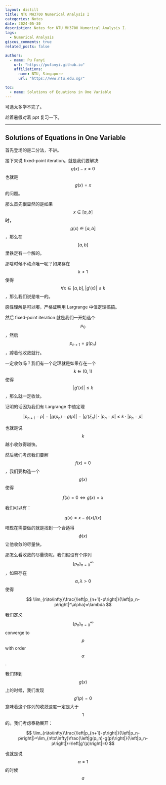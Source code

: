 ```yaml
---
layout: distill
title: NTU MH3700 Numerical Analysis I
categories: Notes
date: 2024-05-30
description: Notes for NTU MH3700 Numerical Analysis I.
tags:
  - Numerical Analysis
giscus_comments: true
related_posts: false

authors:
  - name: Pu Fanyi
    url: "https://pufanyi.github.io"
    affiliations:
      name: NTU, Singapore
      url: "https://www.ntu.edu.sg/"

toc:
  - name: Solutions of Equations in One Variable
---
```


可选太多学不完了。

趁着暑假对着 ppt 复习一下。

---

## Solutions of Equations in One Variable

首先登场的是二分法，不讲。

接下来说 fixed-point iteration。就是我们要解决 $$g(x)-x=0$$ 也就是 $$g(x)=x$$ 的问题。

那么首先很显然的是如果 $$x\in[a, b]$$ 时，$$g(x)\in[a, b]$$，那么在 $$[a, b]$$ 里铁定有一个解的。

那啥时候不动点唯一呢？如果存在 $$k<1$$ 使得 $$\forall x\in[a, b], |g'(x)|\le k$$，那么我们说是唯一的。

感性理解是可以嘟，严格证明用 Largrange 中值定理搞搞。

然后 fixed-point iteration 就是我们一开始选个 $$p_0$$，然后 $$p_{n+1}=g(p_n)$$，蹲着他收敛就行。

一定收敛吗？我们有一个定理就是如果存在一个 $$k\in(0, 1)$$ 使得 $$\left|g'(x)\right|\le k$$，那么就一定收敛。

证明的话因为我们有 Largrange 中值定理

$$
\left|p_{n+1}-p\right|=\left|g(p_n)-g(p)\right|=\left|g'(\xi_n)\right|\cdot\left|p_n-p\right|\le k\cdot\left|p_n-p\right|
$$

也就是说 $$k$$ 越小收敛得越快。

然后我们考虑我们要解 $$f(x)=0$$，我们要构造一个 $$g(x)$$ 使得

$$
f(x)=0\Leftrightarrow g(x)=x
$$

我们可以有：

$$
g(x)=x-\phi(x)f(x)
$$

咱现在需要做的就是找到一个合适得 $$\phi(x)$$ 让他收敛的尽量快。

那怎么看收敛的尽量快呢，我们假设有个序列 $$\{p_n\}_{n=0}^\infty$$，如果存在 $$\alpha, \lambda>0$$ 使得

$$
\lim_{n\to\infty}\frac{\left|p_{n+1}-p\right|}{\left|p_n-p\right|^\alpha}=\lambda
$$

我们定义 $$\{p_n\}_{n=0}^\infty$$ converge to $$p$$ with order $$\alpha$$.

我们转到 $$g(x)$$ 上的时候，我们发现 $$g'(p)=0$$ 意味着这个序列的收敛速度一定是大于 $$1$$ 的。我们考虑泰勒展开：

$$
\lim_{n\to\infty}\frac{\left|p_{n+1}-p\right|}{\left|p_n-p\right|}=\lim_{n\to\infty}\frac{\left|g(p_n)-g(p)\right|}{\left|p_n-p\right|}=\left|g'(p)\right|=0
$$

也就是说 $$\alpha=1$$ 的时候 $$a$$
